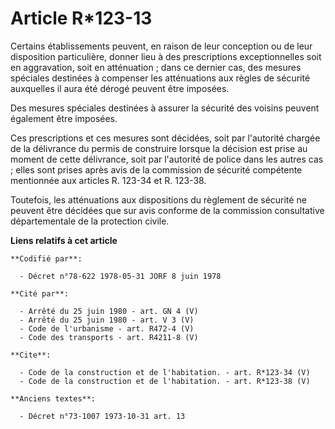 # Article R*123-13

Certains établissements peuvent, en raison de leur conception ou de leur disposition particulière, donner lieu à des
prescriptions exceptionnelles soit en aggravation, soit en atténuation ; dans ce dernier cas, des mesures spéciales destinées
à compenser les atténuations aux règles de sécurité auxquelles il aura été dérogé peuvent être imposées. 

Des mesures spéciales destinées à assurer la sécurité des voisins peuvent également être imposées. 

Ces prescriptions et ces mesures sont décidées, soit par l'autorité chargée de la délivrance du permis de construire lorsque
la décision est prise au moment de cette délivrance, soit par l'autorité de police dans les autres cas ; elles sont prises
après avis de la commission de sécurité compétente mentionnée aux articles R. 123-34 et R. 123-38. 

Toutefois, les atténuations aux dispositions du règlement de sécurité ne peuvent être décidées que sur avis conforme de la
commission consultative départementale de la protection civile.

**Liens relatifs à cet article**

	**Codifié par**:

	  - Décret n°78-622 1978-05-31 JORF 8 juin 1978

	**Cité par**:

	  - Arrêté du 25 juin 1980 - art. GN 4 (V)
	  - Arrêté du 25 juin 1980 - art. V 3 (V)
	  - Code de l'urbanisme - art. R472-4 (V)
	  - Code des transports - art. R4211-8 (V)

	**Cite**:

	  - Code de la construction et de l'habitation. - art. R*123-34 (V)
	  - Code de la construction et de l'habitation. - art. R*123-38 (V)

	**Anciens textes**:

	  - Décret n°73-1007 1973-10-31 art. 13
